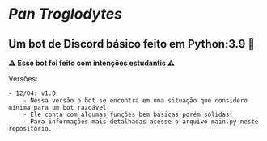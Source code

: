 # *Pan Troglodytes*

## Um bot de Discord básico feito em Python:3.9 🐍

**⚠ Esse bot foi feito com intenções estudantis ⚠**

Versões:

    - 12/04: v1.0
        - Nessa versão o bot se encontra em uma situação que considero mínima para um bot razoável.
        - Ele conta com algumas funções bem básicas porém sólidas.
        - Para informações mais detalhadas acesse o arquivo main.py neste repositório.
